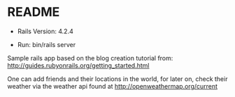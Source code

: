 # README

* Rails Version: 4.2.4

* Run: bin/rails server

Sample rails app based on the blog creation tutorial from: http://guides.rubyonrails.org/getting_started.html

One can add friends and their locations in the world, for later on, check their weather via the weather api found at http://openweathermap.org/current



